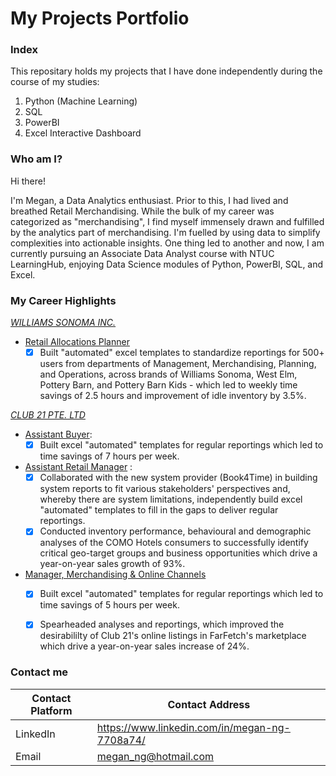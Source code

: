 # My Projects Portfolio

### Index
This repositary holds my projects that I have done independently during the course of my studies:
1. Python (Machine Learning)
2. SQL
3. PowerBI
4. Excel Interactive Dashboard

### Who am I?
Hi there!

I'm Megan, a Data Analytics enthusiast. Prior to this, I had lived and breathed Retail Merchandising. While the bulk of my career was categorized as "merchandising", I find myself immensely drawn and fulfilled by the analytics part of merchandising. I'm fuelled by using data to simplify complexities into actionable insights. One thing led to another and now, I am currently pursuing an Associate Data Analyst course with NTUC LearningHub, enjoying Data Science modules of Python, PowerBI, SQL, and Excel.

### My Career Highlights
[*WILLIAMS SONOMA INC.*](http://www.williams-sonomainc.com)
* [Retail Allocations Planner](https://www.linkedin.com/in/megan-ng-7708a74) 
   - [x] Built "automated" excel templates to standardize reportings for 500+ users from departments of Management, Merchandising, Planning, and Operations, across brands of Williams Sonoma, West Elm, Pottery Barn, and Pottery Barn Kids - which led to weekly time savings of 2.5 hours and improvement of idle inventory by 3.5%.

[*CLUB 21 PTE. LTD*](https://sg.club21global.com/club21/corporate_profile)
* [Assistant Buyer](https://www.linkedin.com/in/megan-ng-7708a74):
    - [x] Built excel "automated" templates for regular reportings which led to time savings of 7 hours per week.
* [Assistant Retail Manager](https://www.linkedin.com/in/megan-ng-7708a74) :
    - [x] Collaborated with the new system provider (Book4Time) in building system reports to fit various stakeholders' perspectives and, whereby there are system limitations, independently build excel "automated" templates to fill in the gaps to deliver regular reportings.
    - [x] Conducted inventory performance, behavioural and demographic analyses of the COMO Hotels consumers to successfully identify critical geo-target groups and business opportunities which drive a year-on-year sales growth of 93%.
* [Manager, Merchandising & Online Channels](https://www.linkedin.com/in/megan-ng-7708a74) 
    - [x] Built excel "automated" templates for regular reportings which led to time savings of 5 hours per week.
    - [x] Spearheaded analyses and reportings, which improved the desirabililty of Club 21's online listings in FarFetch's marketplace which drive a year-on-year sales increase of 24%.


### Contact me
Contact Platform | Contact Address
---------------- | ------------------
LinkedIn | https://www.linkedin.com/in/megan-ng-7708a74/
Email | megan_ng@hotmail.com







